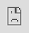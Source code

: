 ```yaml
---
published: true
layout: post
title: EncontrADA Diálogo - 2019
draft: true
cover: media/images/cover15.jpg
category:
  - encontrada
lang: pt
ref: encontrada-dialogo-2019
---
```

Entre os dias 14 e 18 de fevereiro de 2019 a **Silo - Arte e Latitude Rural** em parceria com o Nansen Center para a Paz e o Diálogo realizaram na Serrinha do Alambari um treinamento de Diálogo e Transformação de Conflitos.

Destinado para mulheres líderes de todo o Brasil, o curso ofereceu conceitos e práticas básicas sobre como o diálogo pode ser útil para o processo de cura em uma sociedade em conflito ou pós-conflito e expôs os princípios mais importantes para a criação de um espaço seguro para o diálogo. A facilitadora do curso no Brasil foi **Christiane Seehausen**, consultora sênior do Centro Nansen. 

<div class="video-wrapper video-wrapper-16x9">
<iframe src="https://player.vimeo.com/video/325659761?byline=0&portrait=0" style="position:absolute;top:0;left:0;width:100%;height:100%;" frameborder="0" webkitallowfullscreen mozallowfullscreen allowfullscreen></iframe>
</div>
